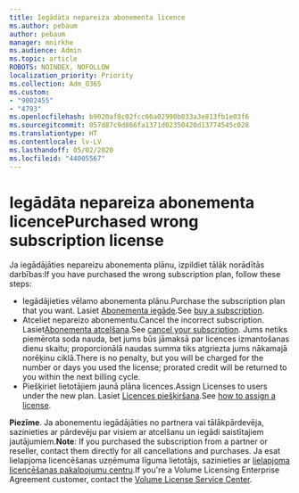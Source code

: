```yaml
---
title: Iegādāta nepareiza abonementa licence
ms.author: pebaum
author: pebaum
manager: mnirkhe
ms.audience: Admin
ms.topic: article
ROBOTS: NOINDEX, NOFOLLOW
localization_priority: Priority
ms.collection: Adm_O365
ms.custom:
- "9002455"
- "4793"
ms.openlocfilehash: b9020af8c02fcc66a02990b033a3e813fb1e03f6
ms.sourcegitcommit: 057d87c9d866fa1371d02350420d13774545c028
ms.translationtype: HT
ms.contentlocale: lv-LV
ms.lasthandoff: 05/02/2020
ms.locfileid: "44005567"
---
```

# <a name="purchased-wrong-subscription-license"></a><span data-ttu-id="cb670-102">Iegādāta nepareiza abonementa licence</span><span class="sxs-lookup"><span data-stu-id="cb670-102">Purchased wrong subscription license</span></span>

<span data-ttu-id="cb670-103">Ja iegādājāties nepareizu abonementa plānu, izpildiet tālāk norādītās darbības:</span><span class="sxs-lookup"><span data-stu-id="cb670-103">If you have purchased the wrong subscription plan, follow these steps:</span></span>

- <span data-ttu-id="cb670-104">Iegādājieties vēlamo abonementa plānu.</span><span class="sxs-lookup"><span data-stu-id="cb670-104">Purchase the subscription plan that you want.</span></span> <span data-ttu-id="cb670-105">Lasiet [Abonementa iegāde](https://docs.microsoft.com/alchemyinsights/buy-a-subscription-to-office-365-for-business).</span><span class="sxs-lookup"><span data-stu-id="cb670-105">See [buy a subscription](https://docs.microsoft.com/alchemyinsights/buy-a-subscription-to-office-365-for-business).</span></span>
- <span data-ttu-id="cb670-106">Atceliet nepareizo abonementu.</span><span class="sxs-lookup"><span data-stu-id="cb670-106">Cancel the incorrect subscription.</span></span> <span data-ttu-id="cb670-107">Lasiet[Abonementa atcelšana](https://docs.microsoft.com/alchemyinsights/canceling-your-office-365-subscription).</span><span class="sxs-lookup"><span data-stu-id="cb670-107">See [cancel your subscription](https://docs.microsoft.com/alchemyinsights/canceling-your-office-365-subscription).</span></span>
<span data-ttu-id="cb670-108">Jums netiks piemērota soda nauda, bet jums būs jāmaksā par licences izmantošanas dienu skaitu; proporcionālā naudas summa tiks atgriezta jums nākamajā norēķinu ciklā.</span><span class="sxs-lookup"><span data-stu-id="cb670-108">There is no penalty, but you will be charged for the number or days you used the license; prorated credit will be returned to you within the next billing cycle.</span></span>
- <span data-ttu-id="cb670-109">Piešķiriet lietotājiem jaunā plāna licences.</span><span class="sxs-lookup"><span data-stu-id="cb670-109">Assign Licenses to users under the new plan.</span></span> <span data-ttu-id="cb670-110">Lasiet [Licences piešķiršana](https://docs.microsoft.com/alchemyinsights/how-to-assign-a-license-to-a-user).</span><span class="sxs-lookup"><span data-stu-id="cb670-110">See [how to assign a license](https://docs.microsoft.com/alchemyinsights/how-to-assign-a-license-to-a-user).</span></span>

<span data-ttu-id="cb670-111">**Piezīme**. Ja abonementu iegādājāties no partnera vai tālākpārdevēja, sazinieties ar pārdevēju par visiem ar atcelšanu un iegādi saistītajiem jautājumiem.</span><span class="sxs-lookup"><span data-stu-id="cb670-111">**Note**: If you purchased the subscription from a partner or reseller, contact them directly for all cancellations and purchases.</span></span> <span data-ttu-id="cb670-112">Ja esat lielapjoma licencēšanas uzņēmuma līguma lietotājs, sazinieties ar [lielapjoma licencēšanas pakalpojumu centru](https://support.microsoft.com/help/4471406/how-to-contact-the-microsoft-volume-licensing-service-center).</span><span class="sxs-lookup"><span data-stu-id="cb670-112">If you're a Volume Licensing Enterprise Agreement customer, contact the [Volume License Service Center](https://support.microsoft.com/help/4471406/how-to-contact-the-microsoft-volume-licensing-service-center).</span></span>
